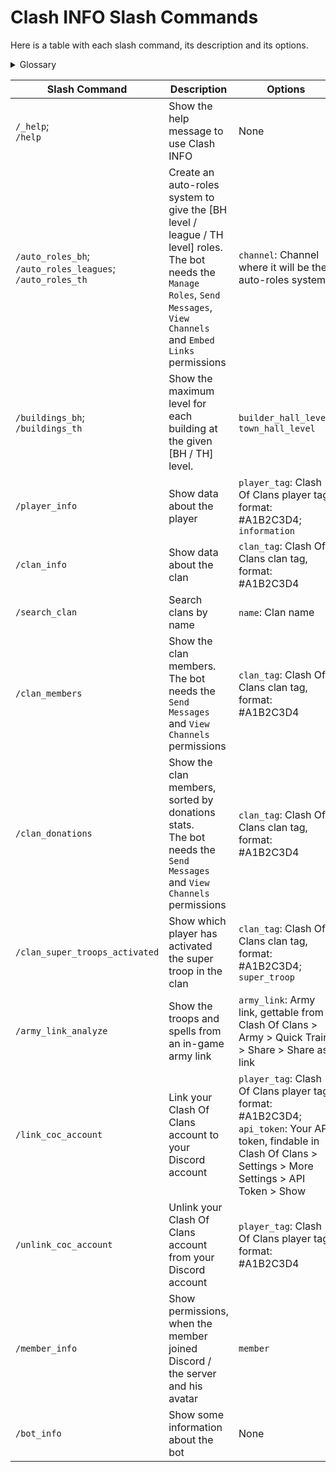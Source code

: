 # Clash INFO Slash Commands

Here is a table with each slash command, its description and its options.

<details>
<summary>Glossary</summary>

- `BH` : Builder Hall
- `TH` : Town Hall

</details>

| Slash Command                                                     | Description                                                                                                                                                                       | Options                                                                                                                                                               |
|-------------------------------------------------------------------|-----------------------------------------------------------------------------------------------------------------------------------------------------------------------------------|-----------------------------------------------------------------------------------------------------------------------------------------------------------------------|
| `/_help`; <br>`/help`                                             | Show the help message to use Clash INFO                                                                                                                                           | None                                                                                                                                                                  |
| `/auto_roles_bh`; <br>`/auto_roles_leagues`; <br>`/auto_roles_th` | Create an auto-roles system to give the [BH level / league / TH level] roles.<br>The bot needs the `Manage Roles`, `Send Messages`, `View Channels` and `Embed Links` permissions | `channel`: Channel where it will be the auto-roles system                                                                                                             |
| `/buildings_bh`; <br>`/buildings_th`                              | Show the maximum level for each building at the given [BH / TH] level.                                                                                                            | `builder_hall_level`; <br>`town_hall_level`                                                                                                                           | 
| `/player_info`                                                    | Show data about the player                                                                                                                                                        | `player_tag`: Clash Of Clans player tag, format: #A1B2C3D4; <br>`information`                                                                                         |
| `/clan_info`                                                      | Show data about the clan                                                                                                                                                          | `clan_tag`: Clash Of Clans clan tag, format: #A1B2C3D4                                                                                                                |
| `/search_clan`                                                    | Search clans by name                                                                                                                                                              | `name`: Clan name                                                                                                                                                     |
| `/clan_members`                                                   | Show the clan members.<br>The bot needs the `Send Messages` and `View Channels` permissions                                                                                       | `clan_tag`: Clash Of Clans clan tag, format: #A1B2C3D4                                                                                                                |
| `/clan_donations`                                                 | Show the clan members, sorted by donations stats.<br>The bot needs the `Send Messages` and `View Channels` permissions                                                            | `clan_tag`: Clash Of Clans clan tag, format: #A1B2C3D4                                                                                                                |
| `/clan_super_troops_activated`                                    | Show which player has activated the super troop in the clan                                                                                                                       | `clan_tag`: Clash Of Clans clan tag, format: #A1B2C3D4; <br>`super_troop`                                                                                             |
| `/army_link_analyze`                                              | Show the troops and spells from an in-game army link                                                                                                                              | `army_link`: Army link, gettable from Clash Of Clans > Army > Quick Train > Share > Share as link                                                                     |
| `/link_coc_account`                                               | Link your Clash Of Clans account to your Discord account                                                                                                                          | `player_tag`: Clash Of Clans player tag, format: #A1B2C3D4; <br>`api_token`: Your API token, findable in Clash Of Clans > Settings > More Settings > API Token > Show |
| `/unlink_coc_account`                                             | Unlink your Clash Of Clans account from your Discord account                                                                                                                      | `player_tag`: Clash Of Clans player tag, format: #A1B2C3D4                                                                                                            |
| `/member_info`                                                    | Show permissions, when the member joined Discord / the server and his avatar                                                                                                      | `member`                                                                                                                                                              |
| `/bot_info`                                                       | Show some information about the bot                                                                                                                                               | None                                                                                                                                                                  |
